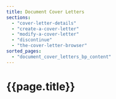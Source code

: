 ```yaml
---
title: Document Cover Letters
sections:
  - "cover-letter-details"
  - "create-a-cover-letter"
  - "modify-a-cover-letter"
  - "discontinue"
  - "the-cover-letter-browser"
sorted_pages:
  - "document_cover_letters_bp_content"
---
```

# {{page.title}}
